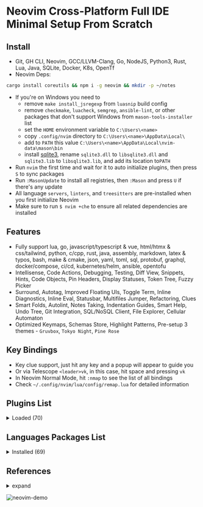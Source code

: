 # Neovim Cross-Platform Full IDE Minimal Setup From Scratch

## Install

- Git, GH CLI, Neovim, GCC/LLVM-Clang, Go, NodeJS, Python3, Rust, Lua, Java, SQLite, Docker, K8s, OpenTf
- Neovim Deps:

```bash
cargo install coreutils && npm i -g neovim && mkdir -p ~/notes
```

- If you're on Windows you need to
  - remove `make install_jsregexp` from `luasnip` build config
  - remove `checkmake`, `luacheck`, `semgrep`, `ansible-lint`, or other packages that don't support Windows from `mason-tools-installer` list
  - set the `HOME` environment variable to `C:\Users\<name>`
  - copy `.config/nvim` directory to `C:\Users\<name>\AppData\Local\`
  - add to `PATH` this value `C:\Users\<name>\AppData\Local\nvim-data\mason\bin`
  - install [sqlite3](https://gist.github.com/zeljic/d8b542788b225b1bcb5fce169ee28c55), rename `sqlite3.dll` to `libsqlite3.dll` and `sqlite3.lib` to `libsqlite3.lib`, and add its location to`PATH`
- Run `nvim` the first time and wait for it to auto initialize plugins, then press `S` to sync packages
- Run `:MasonUpdate` to install all registries, then `:Mason` and press `U` if there's any update
- All language `servers`, `linters`, and `treesitters` are pre-installed when you first initialize Neovim
- Make sure to run `$ nvim +che` to ensure all related dependencies are installed

## Features

- Fully support lua, go, javascript/typescript & vue, html/htmx & css/tailwind, python, c/cpp, rust, java, assembly, markdown, latex & typos, bash, make & cmake, json, yaml, toml, sql, protobuf, graphql, docker/compose, ci/cd, kubernetes/helm, ansible, opentofu
- Intellisense, Code Actions, Debugging, Testing, Diff View, Snippets, Hints, Code Objects, Pin Headers, Display Statuses, Token Tree, Fuzzy Picker
- Surround, Autotag, Improved Floating UIs, Toggle Term, Inline Diagnostics, Inline Eval, Statusbar, Multifiles Jumper, Refactoring, Clues
- Smart Folds, Autolint, Notes Taking, Indentation Guides, Smart Help, Undo Tree, Git Integration, SQL/NoSQL Client, File Explorer, Cellular Automaton
- Optimized Keymaps, Schemas Store, Highlight Patterns, Pre-setup 3 themes - `Gruvbox`, `Tokyo Night`, `Pine Rose`

## Key Bindings

- Key clue support, just hit any key and a popup will appear to guide you
- Or via Telescope `<leader>vk`, in this case, hit space and pressing `vk`
- In Neovim Normal Mode, hit `:nmap` to see the list of all bindings
- Check `~/.config/nvim/lua/config/remap.lua` for detailed information

## Plugins List

<details>
	<summary>Loaded (70)</summary>

- cellular-automaton.nvim 0.18ms  start
- cmp-buffer 0.12ms  nvim-cmp
- cmp-cmdline 0.13ms  nvim-cmp
- cmp-nvim-lsp 0.08ms  nvim-cmp
- cmp-nvim-lsp-signature-help 0.13ms  nvim-cmp
- cmp-path 0.16ms  nvim-cmp
- cmp_luasnip 0.05ms  nvim-cmp
- diffview.nvim 1.32ms  start
- dressing.nvim 0.81ms  start
- fidget.nvim 2.34ms  lsp-zero.nvim
- FixCursorHold.nvim 0.29ms  neotest
- friendly-snippets 0.11ms  LuaSnip
- gitsigns.nvim 0.08ms  start
- gruvbox.nvim 4.03ms  start
- harpoon 10.91ms  start
- indent-blankline.nvim 1.08ms  start
- lazy.nvim 8.63ms  init.lua
- lazydev.nvim 1.1ms  lua
- lsp-zero.nvim 94.99ms  start
- lspkind.nvim 0.13ms  nvim-cmp
- lualine.nvim 4.85ms  start
- LuaSnip 4.3ms  nvim-cmp
- mason-lspconfig.nvim 0.1ms  lsp-zero.nvim
- mason-null-ls.nvim 0.18ms  lsp-zero.nvim
- mason-nvim-dap.nvim 0.18ms  lsp-zero.nvim
- mason-tool-installer.nvim 1ms  lsp-zero.nvim
- mason.nvim 1.11ms  lsp-zero.nvim
- mini.nvim 3.59ms  start
- neotest 22.88ms  start
- neotest-bash 0.24ms  neotest
- neotest-go 0.25ms  neotest
- neotest-gtest 0.23ms  neotest
- neotest-jest 0.28ms  neotest
- neotest-plenary 0.25ms  neotest
- neotest-python 0.25ms  neotest
- neotest-rust 0.26ms  neotest
- neotest-vitest 0.24ms  neotest
- none-ls.nvim 0.19ms  lsp-zero.nvim
- nvim-cmp 8.43ms  start
- nvim-dap 0.75ms  lsp-zero.nvim
- nvim-dap-go 0.16ms  lsp-zero.nvim
- nvim-dap-ui 0.15ms  lsp-zero.nvim
- nvim-dap-virtual-text 0.18ms  lsp-zero.nvim
- nvim-lspconfig 2.58ms  lsp-zero.nvim
- nvim-nio 0.17ms  lsp-zero.nvim
- nvim-treesitter 13ms  render-markdown
- nvim-treesitter-context 0.84ms  start
- nvim-ts-autotag 7.41ms  nvim-treesitter
- nvim-ufo 11.41ms  start
- nvim-web-devicons 0.34ms  oil.nvim
- oil.nvim 2.23ms  start
- playground 0.87ms  start
- plenary.nvim 0.27ms  harpoon
- promise-async 0.22ms  nvim-ufo
- refactoring.nvim 2.71ms  start
- render-markdown 19.94ms  start
- SchemaStore.nvim 0.07ms  lsp-zero.nvim
- smart-open.nvim 9.13ms  start
- sqlite.lua 0.36ms  smart-open.nvim
- telescope-fzf-native.nvim 0.33ms  smart-open.nvim
- telescope-fzy-native.nvim 0.34ms  smart-open.nvim
- telescope.nvim 5.08ms  harpoon
- undotree 0.54ms  start
- vim-dadbod 0.3ms  start
- vim-dadbod-completion 0.38ms  start
- vim-dadbod-ui 0.37ms  start
- vim-fugitive 0.9ms  start
- vimtex 0.33ms  start
- luvit-meta
- trouble.nvim  <leader>cc  <leader>cs  <leader>cd  <leader>ce  <leader>ca

</details>

## Languages Packages List

<details>
	<summary>Installed (69)</summary>

```lua
-- lua
"lua_ls",
"stylua",
"luacheck",

-- go
"gopls",
"gotests",
"impl",
"gomodifytags",
"goimports-reviser",
"staticcheck",
"semgrep",
"golangci_lint_ls",
"golangci_lint",
"delve",
"go-debug-adapter",

-- javascript/typescript & vue
"tsserver",
"eslint",
"volar",
"prettier",
"js-debug-adapter",
"firefox-debug-adapter",

-- html/htmx & css/tailwind
"html",
"emmet_language_server",
"htmx",
"cssls",
"tailwindcss",

-- python
"pyright",
"blue",
"flake8",
"debugpy",

-- c/cpp
"clangd",
"clang-format",
"cpptools",

-- rust
"rust_analyzer",
"codelldb",

-- java
"jdtls",
"java-test",
"google-java-format",
"java-debug-adapter",

-- assembly
"asm-lsp",
"asmfmt",

-- markdown
"marksman",
"cbfmt",

-- latex & typos
"texlab",
"typos_lsp",

-- bash
"bashls",
"shellcheck",
"shfmt",
"bash-debug-adapter",

-- make & cmake
"checkmake",
"neocmake",
"cmakelint",

-- json
jsonls = {
    settings = {
        json = {
            schemas = require("schemastore").json.schemas(),
            validate = { enable = true },
        },
    },
},

-- yaml
yamlls = {
    settings = {
        yaml = {
            schemaStore = {
                enable = false,
                url = "",
            },
            schemas = require("schemastore").yaml.schemas(),
        },
    },
},
"yamlfmt",
"yamllint",

-- toml
"taplo",

-- sql
"sqlls",
"sqlfluff",
"sql-formatter",

-- protobuf
"bufls",
"buf",
"protolint",

-- graphql
"graphql",

-- docker/compose
"dockerls",
"docker_compose_language_service",

-- ci/cd
"actionlint",

-- kubernetes/helm
"helm_ls",

-- ansible
"ansiblels",
"ansible-lint",

-- opentofu
"terraformls",
"tflint",
```

</details>

## References

<details>
  <summary>expand</summary>

- 0 to LSP: <https://youtu.be/w7i4amO_zaE>
- Zero to IDE: <https://youtu.be/N93cTbtLCIM>
- Effective Neovim: Instant IDE: <https://youtu.be/stqUbv-5u2s>
- The Only Video You Need to Get Started with Neovim: <https://youtu.be/m8C0Cq9Uv9o>
- Kickstart.nvim: <https://github.com/nvim-lua/kickstart.nvim>
- ThePrimeagen/init.lua: <https://github.com/ThePrimeagen/init.lua>
- TJDevries/config.nvim: <https://github.com/tjdevries/config.nvim>
- Debugging in Neovim: <https://youtu.be/0moS8UHupGc>
- Simple neovim debugging setup: <https://youtu.be/lyNfnI-B640>
- My neovim autocomplete setup: explained: <https://youtu.be/22mrSjknDHI>
- Oil.nvim - My Favorite Addition to my Neovim Config: <https://youtu.be/218PFRsvu2o>
- Vim Dadbod - My Favorite SQL Plugin: <https://youtu.be/ALGBuFLzDSA>

</details>

![neovim-demo](https://github.com/lavantien/dotfiles/blob/main/assets/neovim-demo.png)
